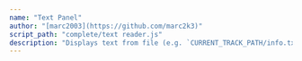 ```yaml
---
name: "Text Panel"
author: "[marc2003](https://github.com/marc2k3)"
script_path: "complete/text reader.js"
description: "Displays text from file (e.g. `CURRENT_TRACK_PATH/info.txt`)."
---
```

